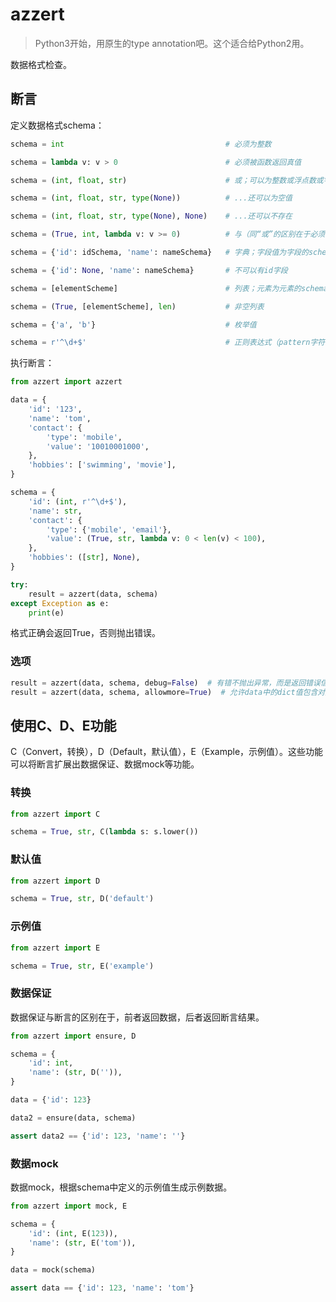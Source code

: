 # azzert

> Python3开始，用原生的type annotation吧。这个适合给Python2用。

数据格式检查。

## 断言

定义数据格式schema：

```py
schema = int                                    # 必须为整数

schema = lambda v: v > 0                        # 必须被函数返回真值

schema = (int, float, str)                      # 或；可以为整数或浮点数或字符串

schema = (int, float, str, type(None))          # ...还可以为空值

schema = (int, float, str, type(None), None)    # ...还可以不存在

schema = (True, int, lambda v: v >= 0)          # 与（同“或”的区别在于必须将True作为元组首个元素）；必须为整数且大于等于0

schema = {'id': idSchema, 'name': nameSchema}   # 字典；字段值为字段的schema

schema = {'id': None, 'name': nameSchema}       # 不可以有id字段

schema = [elementScheme]                        # 列表；元素为元素的schema

schema = (True, [elementScheme], len)           # 非空列表

schema = {'a', 'b'}                             # 枚举值

schema = r'^\d+$'                               # 正则表达式（pattern字符串）
```

执行断言：

```py
from azzert import azzert

data = {
    'id': '123',
    'name': 'tom',
    'contact': {
        'type': 'mobile',
        'value': '10010001000',
    },
    'hobbies': ['swimming', 'movie'],
}

schema = {
    'id': (int, r'^\d+$'),
    'name': str,
    'contact': {
        'type': {'mobile', 'email'},
        'value': (True, str, lambda v: 0 < len(v) < 100),
    },
    'hobbies': ([str], None),
}

try:
    result = azzert(data, schema)
except Exception as e:
    print(e)
```

格式正确会返回True，否则抛出错误。

### 选项

```py
result = azzert(data, schema, debug=False)  # 有错不抛出异常，而是返回错误信息
result = azzert(data, schema, allowmore=True)  # 允许data中的dict值包含对应schema中不存在的字段
```

## 使用C、D、E功能

C（Convert，转换），D（Default，默认值），E（Example，示例值）。这些功能可以将断言扩展出数据保证、数据mock等功能。

### 转换

```py
from azzert import C

schema = True, str, C(lambda s: s.lower())
```

### 默认值

```py
from azzert import D

schema = True, str, D('default')
```

### 示例值

```py
from azzert import E

schema = True, str, E('example')
```

### 数据保证

数据保证与断言的区别在于，前者返回数据，后者返回断言结果。

```py
from azzert import ensure, D

schema = {
    'id': int,
    'name': (str, D('')),
}

data = {'id': 123}

data2 = ensure(data, schema)

assert data2 == {'id': 123, 'name': ''}
```

### 数据mock

数据mock，根据schema中定义的示例值生成示例数据。

```py
from azzert import mock, E

schema = {
    'id': (int, E(123)),
    'name': (str, E('tom')),
}

data = mock(schema)

assert data == {'id': 123, 'name': 'tom'}
```
